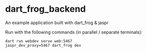 # dart_frog_backend

An example application built with dart_frog & jaspr

Run with the following commands (in parallel / separate terminals):

```
dart run webdev serve web:5467
jaspr_dev_proxy=5467 dart_frog dev
```